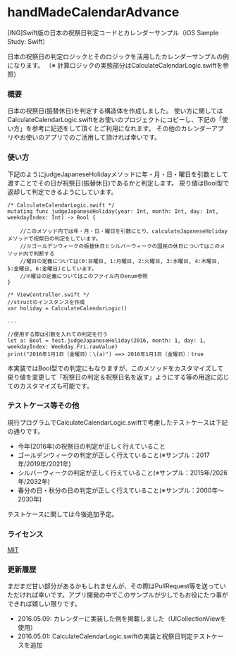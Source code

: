 # handMadeCalendarAdvance
[ING]Swift版の日本の祝祭日判定コードとカレンダーサンプル（iOS Sample Study: Swift）

日本の祝祭日の判定ロジックとそのロジックを活用したカレンダーサンプルの例になります。
（※ 計算ロジックの実態部分はCalculateCalendarLogic.swiftを参照）

### 概要

日本の祝祭日(振替休日)を判定する構造体を作成しました。
使い方に関してはCalculateCalendarLogic.swiftをお使いのプロジェクトにコピーし、下記の「使い方」を参考に記述をして頂くとご利用になれます。
その他のカレンダーアプリやお使いのアプリでのご活用して頂ければ幸いです。

### 使い方

下記のようにjudgeJapaneseHolidayメソッドに年・月・日・曜日を引数として渡すことでその日が祝祭日(振替休日)であるかと判定します。
戻り値はBool型で返却して判定できるようにしています。

```
/* CalculateCalendarLogic.swift */
mutating func judgeJapaneseHoliday(year: Int, month: Int, day: Int, weekdayIndex: Int) -> Bool {

    //このメソッド内では年・月・日・曜日を引数にとり、calculateJapaneseHolidayメソッドで祝祭日の判定をしています。
    //※ゴールデンウィークの振替休日とシルバーウィークの国民の休日についてはこのメソッド内で判断する
    //曜日の定義については(0:日曜日, 1:月曜日, 2:火曜日, 3:水曜日, 4:木曜日, 5:金曜日, 6:金曜日)としています。
    //※曜日の定義についてはこのファイル内のenum参照
}

/* ViewController.swift */
//structのインスタンスを作成
var holiday = CalculateCalendarLogic()

...

//使用する際は引数を入れての判定を行う
let a: Bool = test.judgeJapaneseHoliday(2016, month: 1, day: 1, weekdayIndex: Weekday.Fri.rawValue)
print("2016年1月1日（金曜日）：\(a)") ==> 2016年1月1日（金曜日）：true
```

本実装ではBool型での判定にもなりますが、このメソッドをカスタマイズして戻り値を変更して「祝祭日の判定＆祝祭日名を返す」ようにする等の用途に応じてのカスタマイズも可能です。

### テストケース等その他

現行プログラムでCalculateCalendarLogic.swiftで考慮したテストケースは下記の通りです。

+ 今年(2016年)の祝祭日の判定が正しく行えていること
+ ゴールデンウィークの判定が正しく行えていること(※サンプル：2017年/2019年/2021年)
+ シルバーウィークの判定が正しく行えていること(※サンプル：2015年/2026年/2032年)
+ 春分の日・秋分の日の判定が正しく行えていること(※サンプル：2000年〜2030年)

テストケースに関しては今後追加予定。

### ライセンス
 
[MIT](https://github.com/fumiyasac/handMadeCalendarAdvance/blob/master/LICENSE)

### 更新履歴

まだまだ甘い部分があるかもしれませんが、その際はPullRequest等を送っていただければ幸いです。アプリ開発の中でこのサンプルが少しでもお役にたつ事ができれば嬉しい限りです。

+ 2016.05.09: カレンダーに実装した例を掲載しました（UICollectionViewを使用）
+ 2016.05.01: CalculateCalendarLogic.swiftの実装と祝祭日判定テストケースを追加

